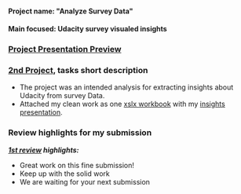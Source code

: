 #### Project name: "Analyze Survey Data"
#### Main focused: Udacity survey visualed insights 
### [Project Presentation Preview](https://cutt.ly/2nd-Project-Analyze-Survey-Data---Visualed-Insights_Presentation-Preview)

### [2nd Project](https://cutt.ly/2nd-Project-Analyze-Survey-Data---Visualed-Insights_Presentation-Preview), tasks short description

- The project was an intended analysis for extracting insights about Udacity from survey Data.
- Attached my clean work as one [xslx workbook](https://cutt.ly/2nd-Project-Analyze-Survey-Data---Visualed-Insights_XSLX-workbook) with my [insights presentation](https://cutt.ly/2nd-Project-Analyze-Survey-Data---Visualed-Insights_Presentation-Preview).

### Review highlights for my submission

*__[1st review](https://cutt.ly/2nd-Project-Analyze-Survey-Data---Visualed-Insights_Review) highlights:__*
 
- Great work on this fine submission!
- Keep up with the solid work 
- We are waiting for your next submission
